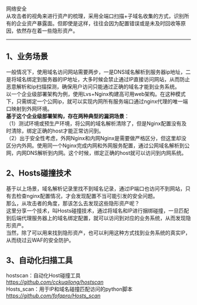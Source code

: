 网络安全<br />从攻击者的视角来进行资产的梳理，采用全端口扫描+子域名收集的方式，识别所有的企业资产暴露面。但即使是这样，往往会因为配置错误或是未及时回收等原因，依然存在着一些隐形资产。

---

<a name="PkKa9"></a>
## 1、业务场景
一般情况下，使用域名访问网站需要两步，一是DNS域名解析到服务器ip地址，二是将域名绑定到服务器的IP地址，大多时候会禁止通过IP直接访问网站，从而防止恶意解析和ip扫描探测，确保用户访问只能通过正确的域名才能到业务系统。<br />以一个企业级部署架构为例，使用Lvs+Nginx构建高可用web架构。在这种模式下，只需绑定一个公网ip，就可以实现内网所有服务端口通过nginx代理的唯一端口映射到外网环境。<br />**基于这个企业级部署架构，存在两种典型的漏洞场景**：<br />（1）测试环境或预生产环境，将公网的域名解析清除了，但是Nginx配置没有及时清除，绑定正确的host才能正常访问到。<br />（2）出于安全性考虑，外网Nginx和内网Nginx是需要做严格区分，但这里却没区分内外网。使用同一个Nginx完成内网和外网服务配置，通过公网域名解析到公网，内网DNS解析到内网。这个时候，绑定正确的host就可以访问到内网系统。
<a name="SJl8t"></a>
## 2、Hosts碰撞技术
基于以上场景，域名解析记录里找不到域名记录，通过IP端口也访问不到网站，只有去检查nginx配置情况，才会发现配置不当可能引发的安全问题。<br />那么，从攻击者的角度，那该怎么去发现这些隐形资产呢？<br />这里分享一个技术，叫Hosts碰撞技术，通过将域名和IP进行捆绑碰撞，一旦匹配到后端代理服务器上的域名绑定配置，就可以访问到对应的业务系统，从而发现隐形资产。<br />当然，除了可以用来找到隐形资产，也可以利用这种方式找到业务系统的真实IP，从而绕过云WAF的安全防护。
<a name="dkljp"></a>
## 3、自动化扫描工具
hostscan：自动化Host碰撞工具<br />[https:_//github.com/cckuailong/hostscan_](https://github.com/cckuailong/hostscan)<br />Hosts_scan：用于IP和域名碰撞匹配访问的python脚本<br />[https:_//github.com/fofapro/Hosts_scan_](https://github.com/fofapro/Hosts_scan)
